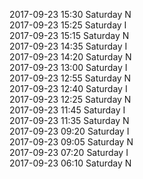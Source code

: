 2017-09-23 15:30 Saturday  N  
2017-09-23 15:25 Saturday  I  
2017-09-23 15:15 Saturday  N  
2017-09-23 14:35 Saturday  I  
2017-09-23 14:20 Saturday  N  
2017-09-23 13:00 Saturday  I  
2017-09-23 12:55 Saturday  N  
2017-09-23 12:40 Saturday  I  
2017-09-23 12:25 Saturday  N  
2017-09-23 11:45 Saturday  I  
2017-09-23 11:35 Saturday  N  
2017-09-23 09:20 Saturday  I  
2017-09-23 09:05 Saturday  N  
2017-09-23 07:20 Saturday  I  
2017-09-23 06:10 Saturday  N  
